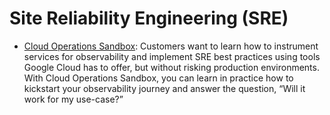 # Site Reliability Engineering (SRE)

- [Cloud Operations Sandbox](https://cloud.google.com/blog/products/operations/on-the-road-to-sre-with-cloud-operations-sandbox): Customers want to learn how to instrument services for observability and implement SRE best practices using tools Google Cloud has to offer, but without risking production environments. With Cloud Operations Sandbox, you can learn in practice how to kickstart your observability journey and answer the question, “Will it work for my use-case?”

